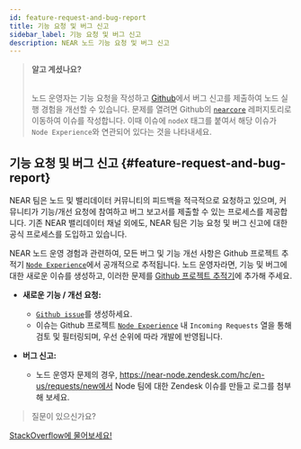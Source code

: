 ```yaml
---
id: feature-request-and-bug-report
title: 기능 요청 및 버그 신고
sidebar_label: 기능 요청 및 버그 신고
description: NEAR 노드 기능 요청 및 버그 신고
---
```



<blockquote class="info">
<strong>알고 계셨나요?</strong><br /><br />

노드 운영자는 기능 요청을 작성하고 [Github](https://github.com/near/nearcore/issues)에서 버그 신고를 제출하여 노드 실행 경험을 개선할 수 있습니다. 문제를 열려면 Github의 [`nearcore`](https://github.com/near/nearcore/issues) 레퍼지토리로 이동하여 이슈를 작성합니다. 이때 이슈에 `nodeX` 태그를 붙여서 해당 이슈가 `Node Experience`와 연관되어 있다는 것을 나타내세요.

</blockquote>


## 기능 요청 및 버그 신고 {#feature-request-and-bug-report}

NEAR 팀은 노드 및 밸리데이터 커뮤니티의 피드백을 적극적으로 요청하고 있으며, 커뮤니티가 기능/개선 요청에 참여하고 버그 보고서를 제출할 수 있는 프로세스를 제공합니다. 기존 NEAR 밸리데이터 채널 외에도, NEAR 팀은 기능 요청 및 버그 신고에 대한 공식 프로세스를 도입하고 있습니다.

NEAR 노드 운영 경험과 관련하여, 모든 버그 및 기능 개선 사항은 Github 프로젝트 추적기 [`Node Experience`](https://github.com/orgs/near/projects/42)에서 공개적으로 추적됩니다. 노드 운영자라면, 기능 및 버그에 대한 새로운 이슈를 생성하고, 이러한 문제를 [Github 프로젝트 추적기](https://github.com/orgs/near/projects/42)에 추가해 주세요.


- **새로운 기능 / 개선 요청:**
  - [`Github issue`](https://github.com/near/nearcore/issues)를 생성하세요.
  - 이슈는 Github 프로젝트 [`Node Experience`](https://github.com/orgs/near/projects/42) 내 `Incoming Requests` 열을 통해 검토 및 필터링되며, 우선 순위에 따라 개발에 반영됩니다.

- **버그 신고:**
  - 노드 운영자 문제의 경우, https://near-node.zendesk.com/hc/en-us/requests/new에서 Node 팀에 대한 Zendesk 이슈를 만들고 로그를 첨부해 보세요.

>질문이 있으신가요?
<a href="https://stackoverflow.com/questions/tagged/nearprotocol">
  <h8>StackOverflow에 물어보세요!</h8></a>
